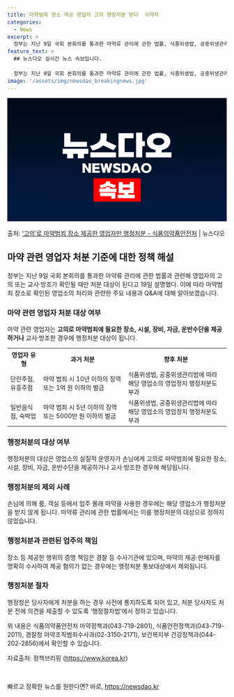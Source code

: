 ```yaml
---
title: 마약범죄 장소 제공 영업자 고의 행정처분 받다  식약처
categories:
  - News
excerpt: >
  정부는 지난 9일 국회 본회의를 통과한 마약류 관리에 관한 법률, 식품위생법, 공중위생관리법과 관련해 영업자…
feature_text: >
  ## 뉴스다오 실시간 뉴스 속보입니다.

  정부는 지난 9일 국회 본회의를 통과한 마약류 관리에 관한 법률, 식품위생법, 공중위생관리법과 관련해 영업자…
image: '/assets/img/newsdao_breakingnews.jpg'
---
```


![뉴스다오 속보](/assets/img/newsdao_breakingnews.jpg)

<p>출처: <a href="https://newsdao.kr/3040" rel="dofollow">‘고의’로 마약범죄 장소 제공한 영업자만 행정처분 - 식품의약품안전처</a> | 뉴스다오</p>

<h2 data-ke-size="size26">마약 관련 영업자 처분 기준에 대한 정책 해설</h2>
<p data-ke-size="size16">정부는 지난 9일 국회 본회의를 통과한 마약류 관리에 관한 법률과 관련해 영업자의 고의 또는 교사·방조가 확인될 때만 처분 대상이 된다고 19일 설명했다. 이에 따라 마약범죄 장소로 확인된 영업소의 처리와 관련한 주요 내용과 Q&amp;A에 대해 알아보겠습니다.</p>

<h3 data-ke-size="size24">마약 관련 영업자 처분 대상 여부</h3>
<p data-ke-size="size16">마약 관련 영업자는 <b>고의로 마약범죄에 필요한 장소, 시설, 장비, 자금, 운반수단을 제공하거나</b> 교사·방조한 경우에 행정처분 대상이 됩니다.</p>

<table>
	<tr>
	  <th>영업자 유형</th>
	  <th>과거 처분</th>
	  <th>향후 처분</th>
	</tr>
	<tr>
	  <td>단란주점, 유흥주점</td>
	  <td>마약 범죄 시 10년 이하의 징역 또는 1억 원 이하의 벌금</td>
	  <td>식품위생법, 공중위생관리법에 따라 해당 영업소의 영업정지 행정처분도 부과</td>
	</tr>
	<tr>
	  <td>일반음식점, 숙박업</td>
	  <td>마약 범죄 시 5년 이하의 징역 또는 5000만 원 이하의 벌금</td>
	  <td>식품위생법, 공중위생관리법에 따라 해당 영업소의 영업정지 행정처분도 부과</td>
	</tr>
</table>

<h3 data-ke-size="size24">행정처분의 대상 여부</h3>
<p data-ke-size="size16">행정처분의 대상은 영업소의 실질적 운영자가 손님에게 고의로 마약범죄에 필요한 장소, 시설, 장비, 자금, 운반수단을 제공하거나 교사·방조한 경우에 해당됩니다.</p>

<h3 data-ke-size="size24">행정처분의 제외 사례</h3>
<p data-ke-size="size16">손님에 의해 룸, 객실 등에서 업주 몰래 마약을 사용한 경우에는 해당 영업소가 행정처분을 받지 않게 됩니다. 마약류 관리에 관한 법률에서는 이를 행정처분의 대상으로 정하지 않았습니다.</p>

<h3 data-ke-size="size24">행정처분과 관련된 업주의 책임</h3>
<p data-ke-size="size16">장소 등 제공한 행위의 증명 책임은 경찰 등 수사기관에 있으며, 마약의 제공·판매자를 명확히 수사하여 제공 혐의가 없는 경우에는 행정처분 통보대상에서 제외됩니다.</p>

<h3 data-ke-size="size24">행정처분 절차</h3>
<p data-ke-size="size16">행정청은 당사자에게 처분을 하는 경우 사전에 통지하도록 되어 있고, 처분 당사자도 처분 전에 의견을 제출할 수 있도록 ‘행정절차법’에서 정하고 있습니다.</p>

<p data-ke-size="size16">위 내용은 식품의약품안전처 마약정책과(043-719-2801), 식품안전정책과(043-719-2011), 경찰청 마약조직범죄수사과(02-3150-2171), 보건복지부 건강정책과(044-202-2856)에서 확인할 수 있습니다.</p>
<p data-ke-size="size16">자료출처: 정책브리핑 (<a href="https://newsdao.kr/3040">https://www.korea.kr</a>)</p>
<p data-ke-size="size16">&nbsp;</p> 

빠르고 정확한 뉴스를 원한다면? 바로, <a href="https://newsdao.kr" rel="dofollow">https://newsdao.kr</a>


    

